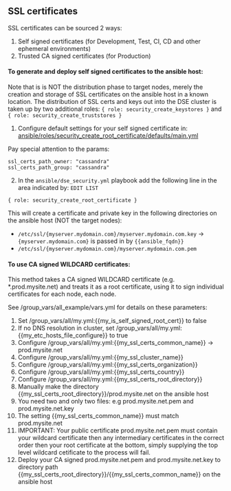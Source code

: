 
## SSL certificates

SSL certificates can be sourced 2 ways:

1. Self signed certificates (for Development, Test, CI, CD and other ephemeral  environments)
2. Trusted CA signed certificates (for Production)

#### To generate and deploy self signed certificates to the ansible host:

Note that is is NOT the distribution phase to target nodes, merely the creation and storage of SSL certificates on the ansible host in a known location. The distribution of SSL certs and keys out into the DSE cluster is taken up by two additional roles: `{ role: security_create_keystores }` and `{ role: security_create_truststores }`

1. Configure default settings for your self signed certificate in: [ansible/roles/security_create_root_certificate/defaults/main.yml](ansible/roles/security_create_root_certificate/defaults/main.yml)

Pay special attention to the params:

```
ssl_certs_path_owner: "cassandra"
ssl_certs_path_group: "cassandra"
```

2. In the `ansible/dse_security.yml` playbook add the following line in the area indicated by: `EDIT LIST`

```
{ role: security_create_root_certificate }
```

This will create a certificate and private key in the following directories on the ansible host (NOT the target nodes):

- `/etc/ssl/{myserver.mydomain.com}/myserver.mydomain.com.key` -> `{myserver.mydomain.com}` is passed in by `{{ansible_fqdn}}`
- `/etc/ssl/{myserver.mydomain.com}/myserver.mydomain.com.pem`

#### To use CA signed WILDCARD certificates:

This method takes a CA signed WILDCARD certificate (e.g. *.prod.mysite.net) and treats it as a root certificate,  using it to sign individual certificates for each node, each node.

See /group_vars/all_example/vars.yml for details on these parameters:

1. Set /group_vars/all/my.yml:{{my_is_self_signed_root_cert}} to false
2. If no DNS resolution in cluster, set /group_vars/all/my.yml:{{my_etc_hosts_file_configure}} to true
3. Configure /group_vars/all/my.yml:{{my_ssl_certs_common_name}} -> prod.mysite.net
4. Configure /group_vars/all/my.yml:{{my_ssl_cluster_name}}
5. Configure /group_vars/all/my.yml:{{my_ssl_certs_organization}}
6. Configure /group_vars/all/my.yml:{{my_ssl_certs_country}}
7. Configure /group_vars/all/my.yml:{{my_ssl_certs_root_directory}}
8. Manually make the directory {{my_ssl_certs_root_directory}}/prod.mysite.net on the ansible host
8. You need two and only two files: e.g prod.mysite.net.pem and prod.mysite.net.key
9. The setting {{my_ssl_certs_common_name}} must match prod.mysite.net
10. IMPORTANT: Your public certificate prod.mysite.net.pem must contain your wildcard certificate then any intermediary certificates in the correct order then your root certificate at the bottom, simply supplying the top level wildcard cetificate to the process will fail.
11. Deploy your CA signed prod.mysite.net.pem and prod.mysite.net.key to directory path {{my_ssl_certs_root_directory}}/{{my_ssl_certs_common_name}} on the ansible host
